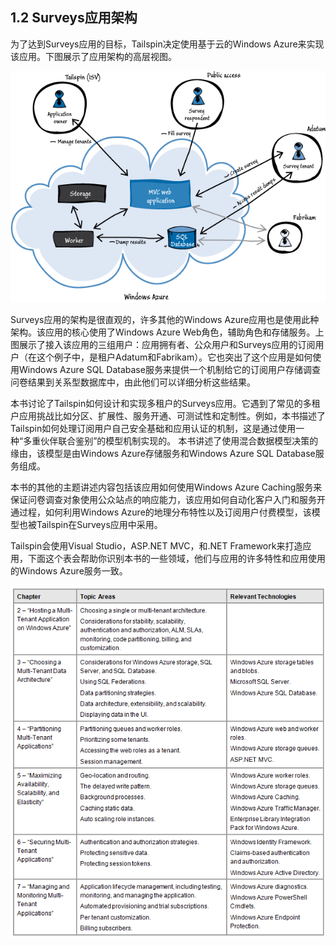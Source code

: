 ## 1.2 Surveys应用架构

为了达到Surveys应用的目标，Tailspin决定使用基于云的Windows Azure来实现该应用。下图展示了应用架构的高层视图。

![Figure 2 The Surveys application architecture](images/TheSurveysApplicationArchitecture.png)

Surveys应用的架构是很直观的，许多其他的Windows Azure应用也是使用此种架构。该应用的核心使用了Windows Azure Web角色，辅助角色和存储服务。上图展示了接入该应用的三组用户：应用拥有者、公众用户和Surveys应用的订阅用户（在这个例子中，是租户Adatum和Fabrikam）。它也突出了这个应用是如何使用Windows Azure SQL Database服务来提供一个机制给它的订阅用户存储调查问卷结果到关系型数据库中，由此他们可以详细分析这些结果。

本书讨论了Tailspin如何设计和实现多租户的Surveys应用。它遇到了常见的多租户应用挑战比如分区、扩展性、服务开通、可测试性和定制性。例如，本书描述了Tailspin如何处理订阅用户自己安全基础和应用认证的机制，这是通过使用一种“多重伙伴联合鉴别”的模型机制实现的。 本书讲述了使用混合数据模型决策的缘由，该模型是由Windows Azure存储服务和Windows Azure SQL Database服务组成。

本书的其他的主题讲述内容包括该应用如何使用Windows Azure Caching服务来保证问卷调查对象使用公众站点的响应能力，该应用如何自动化客户入门和服务开通过程，如何利用Windows Azure的地理分布特性以及订阅用户付费模型，该模型也被Tailspin在Surveys应用中采用。

Tailspin会使用Visual Studio，ASP.NET MVC，和.NET Framework来打造应用，下面这个表会帮助你识别本书的一些领域，他们与应用的许多特性和应用使用的Windows Azure服务一致。

![ ](images/GuideOfThisBook.png)